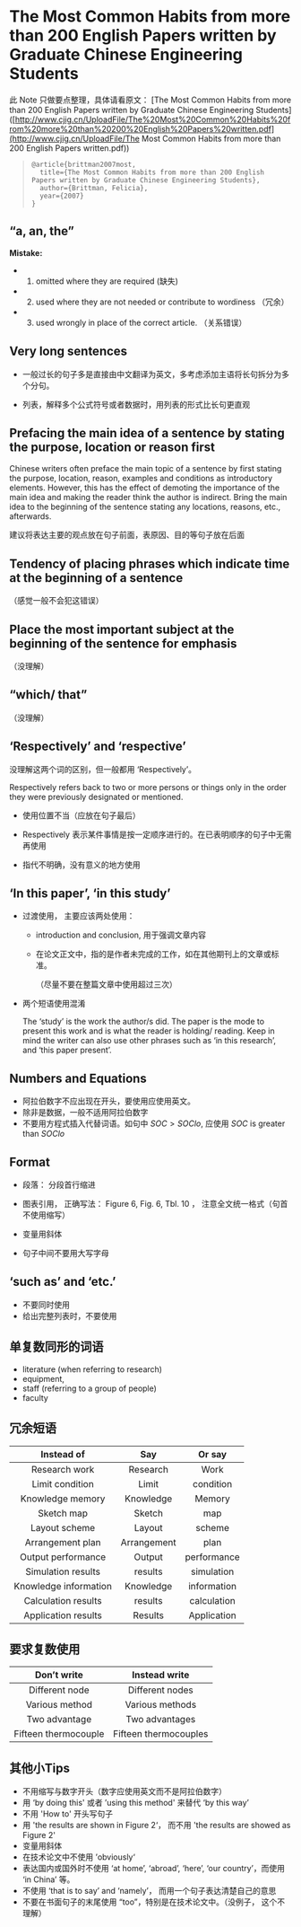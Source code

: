 # The Most Common Habits from more than 200 English Papers written by Graduate Chinese Engineering Students 

此 Note 只做要点整理，具体请看原文： [The Most Common Habits from more than 200 English Papers written by Graduate Chinese Engineering Students]([http://www.cjig.cn/UploadFile/The%20Most%20Common%20Habits%20from%20more%20than%20200%20English%20Papers%20written.pdf](http://www.cjig.cn/UploadFile/The Most Common Habits from more than 200 English Papers written.pdf))

> ```basic
> @article{brittman2007most,
>   title={The Most Common Habits from more than 200 English Papers written by Graduate Chinese Engineering Students},
>   author={Brittman, Felicia},
>   year={2007}
> }
> ```

## “a, an, the”

**Mistake:**

- 1) omitted where they are required (缺失)
- 2) used where they are not needed or contribute to wordiness （冗余）
- 3) used wrongly in place of the correct article. （关系错误）



## Very long sentences

- 一般过长的句子多是直接由中文翻译为英文，多考虑添加主语将长句拆分为多个分句。

- 列表，解释多个公式符号或者数据时，用列表的形式比长句更直观

  

## Prefacing the main idea of a sentence by stating the purpose, location or reason first
Chinese writers often preface the main topic of a sentence by first stating the purpose, location, reason, examples and conditions as introductory elements.  However, this has the effect of demoting the importance of the main idea and making the reader  think the author is indirect.  Bring the main idea to the beginning of the sentence stating  any locations, reasons, etc., afterwards.

建议将表达主要的观点放在句子前面，表原因、目的等句子放在后面



## Tendency of placing phrases which indicate time at the beginning of a sentence
（感觉一般不会犯这错误）

## Place the most important subject at the beginning of the sentence for emphasis

（没理解）



## “which/ that” 

（没理解）



## ‘Respectively’ and ‘respective’ 

没理解这两个词的区别，但一般都用 ‘Respectively’。

Respectively refers back to two or more persons or things only in the order they were  previously designated or mentioned.

- 使用位置不当（应放在句子最后）

- Respectively 表示某件事情是按一定顺序进行的。在已表明顺序的句子中无需再使用

- 指代不明确，没有意义的地方使用

  

## ‘In this paper’, ‘in this study’ 

- 过渡使用， 主要应该两处使用：

  - introduction and conclusion, 用于强调文章内容

  - 在论文正文中，指的是作者未完成的工作，如在其他期刊上的文章或标准。

    （尽量不要在整篇文章中使用超过三次）

- 两个短语使用混淆

  The ‘study’ is the work the author/s did.  The paper is the mode to present this work and is what the reader is holding/ reading.  Keep in mind the writer can also use other phrases such as ‘in this research’, and ‘this paper present’. 

  

## Numbers and Equations 

- 阿拉伯数字不应出现在开头，要使用应使用英文。
- 除非是数据，一般不适用阿拉伯数字
- 不要用方程式插入代替词语。如句中 $SOC > SOClo$, 应使用 $SOC$ is greater than $SOClo$



## Format

- 段落： 分段首行缩进

- 图表引用， 正确写法： Figure 6, Fig. 6, Tbl. 10 ， 注意全文统一格式（句首不使用缩写）

- 变量用斜体

- 句子中间不要用大写字母

  

## ‘such as’ and ‘etc.’ 

- 不要同时使用
- 给出完整列表时，不要使用



## 单复数同形的词语

- literature (when referring to research) 
- equipment, 
- staff (referring to a group of people) 
- faculty 



## 冗余短语

|      Instead of       |     Say     |   Or say    |
| :-------------------: | :---------: | :---------: |
|     Research work     |  Research   |    Work     |
|    Limit condition    |    Limit    |  condition  |
|   Knowledge memory    |  Knowledge  |   Memory    |
|      Sketch map       |   Sketch    |     map     |
|     Layout scheme     |   Layout    |   scheme    |
|   Arrangement plan    | Arrangement |    plan     |
|  Output performance   |   Output    | performance |
|  Simulation results   |   results   | simulation  |
| Knowledge information |  Knowledge  | information |
|  Calculation results  |   results   | calculation |
|  Application results  |   Results   | Application |



## 要求复数使用

|     Don’t write      |     Instead write     |
| :------------------: | :-------------------: |
|    Different node    |    Different nodes    |
|    Various method    |    Various methods    |
|    Two advantage     |    Two advantages     |
| Fifteen thermocouple | Fifteen thermocouples |



## 其他小Tips

- 不用缩写与数字开头（数字应使用英文而不是阿拉伯数字）
- 用 ‘by doing this' 或者 ’using this method' 来替代 ‘by this way’
- 不用 'How to' 开头写句子
- 用 'the results are shown in Figure 2‘， 而不用 'the results are showed as Figure 2'
- 变量用斜体
- 在技术论文中不使用 ’obviously‘
- 表达国内或国外时不使用 ‘at home’, ‘abroad’, ‘here’, ‘our country’，而使用 ‘in China’ 等。
- 不使用 ‘that is to say’ and ‘namely’， 而用一个句子表达清楚自己的意思
- 不要在书面句子的末尾使用 “too”，特别是在技术论文中。（没例子， 这个不理解）

